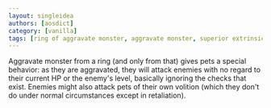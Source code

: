 ```yaml
---
layout: singleidea
authors: [aosdict]
category: [vanilla]
tags: [ring of aggravate monster, aggravate monster, superior extrinsics principle, pet ai, monster ai]
---
```

Aggravate monster from a ring (and only from that) gives pets a special behavior: as they are aggravated, they will attack enemies with no regard to their current HP or the enemy's level, basically ignoring the checks that exist. Enemies might also attack pets of their own volition (which they don't do under normal circumstances except in retaliation).
